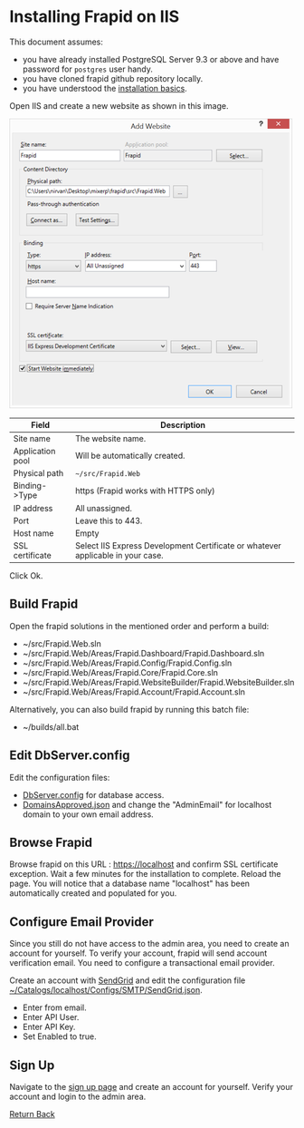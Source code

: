 # Installing Frapid on IIS

This document assumes:

* you have already installed PostgreSQL Server 9.3 or above and have password for `postgres` user handy.
* you have cloned frapid github repository locally.
* you have understood the [installation basics](README.md).

Open IIS and create a new website as shown in this image.

![Frapid IIS Website](images/iis.png)

| Field                         | Description                                                                           |
|-------------------------------|---------------------------------------------------------------------------------------|
| Site name                     | The website name.                                                                     |
| Application pool              | Will be automatically created.                                                        |
| Physical path                 | `~/src/Frapid.Web`                                                                    |
| Binding->Type                 | https (Frapid works with HTTPS only)                                                  |
| IP address                    | All unassigned.                                                                       |
| Port                          | Leave this to 443.                                                                    |
| Host name                     | Empty                                                                                 |
| SSL certificate               | Select IIS Express Development Certificate or whatever applicable in your case.       |

Click Ok.

## Build Frapid

Open the frapid solutions in the mentioned order and perform a build:

* ~/src/Frapid.Web.sln
* ~/src/Frapid.Web/Areas/Frapid.Dashboard/Frapid.Dashboard.sln
* ~/src/Frapid.Web/Areas/Frapid.Config/Frapid.Config.sln
* ~/src/Frapid.Web/Areas/Frapid.Core/Frapid.Core.sln
* ~/src/Frapid.Web/Areas/Frapid.WebsiteBuilder/Frapid.WebsiteBuilder.sln
* ~/src/Frapid.Web/Areas/Frapid.Account/Frapid.Account.sln


Alternatively, you can also build frapid by running this batch file:

* ~/builds/all.bat

## Edit DbServer.config

Edit the configuration files:

* [DbServer.config](../configs/DbServer.config.md) for database access.
* [DomainsApproved.json](../configs/DomainsApproved.json.md) and change the "AdminEmail" for localhost domain to your own email address.

## Browse Frapid

Browse frapid on this URL : [https://localhost](https://localhost) and confirm SSL certificate exception. Wait a few minutes for the installation to complete. Reload the page.
You will notice that a database name "localhost" has been automatically created and populated for you.

## Configure Email Provider

Since you still do not have access to the admin area, you need to create an account for yourself. To verify your account, frapid will send account verification email.
You need to configure a transactional email provider.

Create an account with [SendGrid](http://sendgrid.com/) and edit the configuration file [~/Catalogs/localhost/Configs/SMTP/SendGrid.json](../configs/SendGrid.json.md).

* Enter from email.
* Enter API User.
* Enter API Key.
* Set Enabled to true.

## Sign Up

Navigate to the [sign up page](https://localhost/account/sign-up) and create an account for yourself. Verify your account and login to the admin area.

[Return Back](../../README.md)